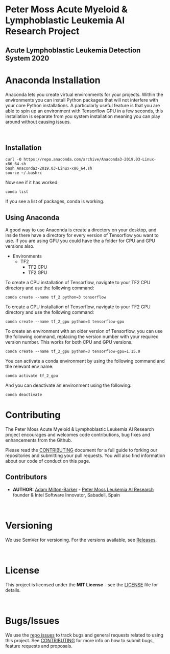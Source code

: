 # Peter Moss Acute Myeloid & Lymphoblastic Leukemia AI Research Project

## Acute Lymphoblastic Leukemia Detection System 2020

# Anaconda Installation

Anaconda lets you create virtual environments for your projects. Within the environments you can install Python packages that will not interfere with your core Python installations. A particularly useful feature is that you are able to spin up an environment with Tensorflow GPU in a few seconds, this installation is separate from you system installation meaning you can play around without causing issues. 

&nbsp;

## Installation

```
curl -O https://repo.anaconda.com/archive/Anaconda3-2019.03-Linux-x86_64.sh
bash Anaconda3-2019.03-Linux-x86_64.sh
source ~/.bashrc
```

Now see if it has worked:

```
conda list
```
If you see a list of packages, conda is working. 

## Using Anaconda

A good way to use Anaconda is create a directory on your desktop, and inside there have a directory for every version of Tensorflow you want to use. If you are using GPU you could have the a folder for CPU and GPU versions also.

- Environments
    - TF2
        - TF2 CPU
        - TF2 GPU

To create a CPU installation of Tensorflow, navigate to your TF2 CPU directory and use the following command:

```
conda create --name tf_2 python=3 tensorflow
```

To create a GPU installation of Tensorflow, navigate to your TF2 GPU directory and use the following command:

```
conda create --name tf_2_gpu python=3 tensorflow-gpu
```
To create an environment with an older version of Tensorflow, you can use the following command, replacing the version number with your required version number. This works for both CPU and GPU versions.

```
conda create --name tf_2_gpu python=3 tensorflow-gpu=1.15.0
```
You can activate a conda environment by using the following command and the relevant env name:

```
conda activate tf_2_gpu
```
And you can deactivate an environment using the following:

```
conda deactivate
```

# Contributing

The Peter Moss Acute Myeloid & Lymphoblastic Leukemia AI Research project encourages and welcomes code contributions, bug fixes and enhancements from the Github.

Please read the [CONTRIBUTING](https://github.com/AMLResearchProject/ALL-Detection-System-2020/blob/master/CONTRIBUTING.md "CONTRIBUTING") document for a full guide to forking our repositories and submitting your pull requests. You will also find information about our code of conduct on this page.

## Contributors

- **AUTHOR:** [Adam Milton-Barker](https://www.leukemiaresearchassociation.ai/ "Adam Milton-Barker") - [Peter Moss Leukemia AI Research](https://www.leukemiaresearchassociation.ai "Peter Moss Leukemia AI Research") founder & Intel Software Innovator, Sabadell, Spain

&nbsp;

# Versioning

We use SemVer for versioning. For the versions available, see [Releases](https://github.com/AMLResearchProject/ALL-Detection-System-2020/releases "Releases").

&nbsp;

# License

This project is licensed under the **MIT License** - see the [LICENSE](https://github.com/AMLResearchProject/ALL-Detection-System-2020/blob/master/LICENSE "LICENSE") file for details.

&nbsp;

# Bugs/Issues

We use the [repo issues](https://github.com/AMLResearchProject/ALL-Detection-System-2020/issues "repo issues") to track bugs and general requests related to using this project. See [CONTRIBUTING](https://github.com/AMLResearchProject/ALL-Detection-System-2020/blob/master/CONTRIBUTING.md "CONTRIBUTING") for more info on how to submit bugs, feature requests and proposals.